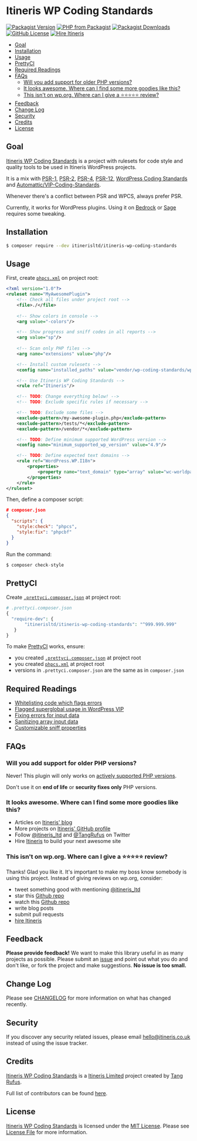 # Itineris WP Coding Standards

[![Packagist Version](https://img.shields.io/packagist/v/itinerisltd/itineris-wp-coding-standards.svg)](https://packagist.org/packages/itinerisltd/itineris-wp-coding-standards)
[![PHP from Packagist](https://img.shields.io/packagist/php-v/itinerisltd/itineris-wp-coding-standards.svg)](https://packagist.org/packages/itinerisltd/itineris-wp-coding-standards)
[![Packagist Downloads](https://img.shields.io/packagist/dt/itinerisltd/itineris-wp-coding-standards.svg)](https://packagist.org/packages/itinerisltd/itineris-wp-coding-standards)
[![GitHub License](https://img.shields.io/github/license/itinerisltd/itineris-wp-coding-standards.svg)](https://github.com/ItinerisLtd/itineris-wp-coding-standards/blob/master/LICENSE)
[![Hire Itineris](https://img.shields.io/badge/Hire-Itineris-ff69b4.svg)](https://www.itineris.co.uk/contact/)

<!-- START doctoc generated TOC please keep comment here to allow auto update -->
<!-- DON'T EDIT THIS SECTION, INSTEAD RE-RUN doctoc TO UPDATE -->


- [Goal](#goal)
- [Installation](#installation)
- [Usage](#usage)
- [PrettyCI](#prettyci)
- [Required Readings](#required-readings)
- [FAQs](#faqs)
  - [Will you add support for older PHP versions?](#will-you-add-support-for-older-php-versions)
  - [It looks awesome. Where can I find some more goodies like this?](#it-looks-awesome-where-can-i-find-some-more-goodies-like-this)
  - [This isn't on wp.org. Where can I give a ⭐️⭐️⭐️⭐️⭐️ review?](#this-isnt-on-wporg-where-can-i-give-a-%EF%B8%8F%EF%B8%8F%EF%B8%8F%EF%B8%8F%EF%B8%8F-review)
- [Feedback](#feedback)
- [Change Log](#change-log)
- [Security](#security)
- [Credits](#credits)
- [License](#license)

<!-- END doctoc generated TOC please keep comment here to allow auto update -->

## Goal

[Itineris WP Coding Standards](https://github.com/ItinerisLtd/itineris-wp-coding-standards) is a project with rulesets for code style and quality tools to be used in Itineris WordPress projects.

It is a mix with [PSR-1](https://www.php-fig.org/psr/psr-1/), [PSR-2](https://www.php-fig.org/psr/psr-2), [PSR-4](https://www.php-fig.org/psr/psr-4/), [PSR-12](https://github.com/php-fig/fig-standards/blob/master/proposed/extended-coding-style-guide.md), [WordPress Coding Standards](https://github.com/WordPress-Coding-Standards/WordPress-Coding-Standards) and [Automattic/VIP-Coding-Standards](https://github.com/Automattic/VIP-Coding-Standards).

Whenever there's a conflict between PSR and WPCS, always prefer PSR.

Currently, it works for WordPress plugins.
Using it on [Bedrock](https://github.com/roots/bedrock) or [Sage](https://github.com/roots/sage) requires some tweaking.

## Installation

```bash
$ composer require --dev itinerisltd/itineris-wp-coding-standards
```

## Usage

First, create [`phpcs.xml`](https://github.com/squizlabs/PHP_CodeSniffer/wiki/Annotated-Ruleset) on project root:
```xml
<?xml version="1.0"?>
<ruleset name="MyAwesomePlugin">
    <!-- Check all files under project root -->
    <file>./</file>
  
    <!-- Show colors in console -->
    <arg value="-colors"/>

    <!-- Show progress and sniff codes in all reports -->
    <arg value="sp"/>
  
    <!-- Scan only PHP files -->
    <arg name="extensions" value="php"/>

    <!-- Install custom rulesets -->
    <config name="installed_paths" value="vendor/wp-coding-standards/wpcs,vendor/automattic/vipwpcs,vendor/itinerisltd/itineris-wp-coding-standards"/>

    <!-- Use Itineris WP Coding Standards -->
    <rule ref="Itineris"/>

    <!-- TODO: Change everything below! -->
    <!-- TODO: Exclude specific rules if necessary -->

    <!-- TODO: Exclude some files -->
    <exclude-pattern>/my-awesome-plugin.php</exclude-pattern>
    <exclude-pattern>/tests/*</exclude-pattern>
    <exclude-pattern>/vendor/*</exclude-pattern>

    <!-- TODO: Define minimum supported WordPress version -->
    <config name="minimum_supported_wp_version" value="4.9"/>

    <!-- TODO: Define expected text domains -->
    <rule ref="WordPress.WP.I18n">
        <properties>
            <property name="text_domain" type="array" value="wc-worldpay,woocommerce"/>
        </properties>
    </rule>
</ruleset>
```

Then, define a composer script:
```json
# composer.json
{
  "scripts": {
    "style:check": "phpcs",
    "style:fix": "phpcbf"
  }
}
```

Run the command:
```php
$ composer check-style
```

## PrettyCI

Create [`.prettyci.composer.json`](https://prettyci.com/documentation) at project root:
```php
# .prettyci.composer.json
{
  "require-dev": {
       "itinerisltd/itineris-wp-coding-standards": "^999.999.999"
   }
}
```

To make [PrettyCI](https://prettyci.com) works, ensure:
 - you created [`.prettyci.composer.json`](https://prettyci.com/documentation) at project root
 - you created [`phpcs.xml`](#usage) at project root
 - versions in `.prettyci.composer.json` are the same as in `composer.json`

## Required Readings

- [Whitelisting code which flags errors](https://github.com/WordPress-Coding-Standards/WordPress-Coding-Standards/wiki/Whitelisting-code-which-flags-errors)
- [Flagged superglobal usage in WordPress VIP](https://github.com/WordPress-Coding-Standards/WordPress-Coding-Standards/wiki/Flagged-superglobal-usage-in-WordPress-VIP)
- [Fixing errors for input data](https://github.com/WordPress-Coding-Standards/WordPress-Coding-Standards/wiki/Fixing-errors-for-input-data)
- [Sanitizing array input data](https://github.com/WordPress-Coding-Standards/WordPress-Coding-Standards/wiki/Sanitizing-array-input-data)
- [Customizable sniff properties](https://github.com/WordPress-Coding-Standards/WordPress-Coding-Standards/wiki/Customizable-sniff-properties)

## FAQs

### Will you add support for older PHP versions?

Never! This plugin will only works on [actively supported PHP versions](https://secure.php.net/supported-versions.php).

Don't use it on **end of life** or **security fixes only** PHP versions.

### It looks awesome. Where can I find some more goodies like this?

- Articles on [Itineris' blog](https://www.itineris.co.uk/blog/)
- More projects on [Itineris' GitHub profile](https://github.com/itinerisltd)
- Follow [@itineris_ltd](https://twitter.com/itineris_ltd) and [@TangRufus](https://twitter.com/tangrufus) on Twitter
- Hire [Itineris](https://www.itineris.co.uk/services/) to build your next awesome site

### This isn't on wp.org. Where can I give a ⭐️⭐️⭐️⭐️⭐️ review?

Thanks! Glad you like it. It's important to make my boss know somebody is using this project. Instead of giving reviews on wp.org, consider:

- tweet something good with mentioning [@itineris_ltd](https://twitter.com/itineris_ltd)
- star this [Github repo](https://github.com/ItinerisLtd/itineris-wp-coding-standards)
- watch this [Github repo](https://github.com/ItinerisLtd/itineris-wp-coding-standards)
- write blog posts
- submit pull requests
- [hire Itineris](https://www.itineris.co.uk/services/)

## Feedback

**Please provide feedback!** We want to make this library useful in as many projects as possible.
Please submit an [issue](https://github.com/ItinerisLtd/itineris-wp-coding-standards/issues/new) and point out what you do and don't like, or fork the project and make suggestions.
**No issue is too small.**

## Change Log

Please see [CHANGELOG](./CHANGELOG.md) for more information on what has changed recently.

## Security

If you discover any security related issues, please email [hello@itineris.co.uk](mailto:hello@itineris.co.uk) instead of using the issue tracker.

## Credits

[Itineris WP Coding Standards](https://github.com/ItinerisLtd/itineris-wp-coding-standards) is a [Itineris Limited](https://www.itineris.co.uk/) project created by [Tang Rufus](https://typist.tech).

Full list of contributors can be found [here](https://github.com/ItinerisLtd/itineris-wp-coding-standards/graphs/contributors).

## License

[Itineris WP Coding Standards](https://github.com/ItinerisLtd/itineris-wp-coding-standards) is licensed under the [MIT License](https://opensource.org/licenses/MIT).
Please see [License File](./LICENSE) for more information.
